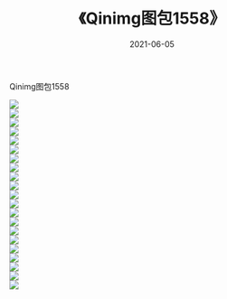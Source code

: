 ﻿---
layout: post
title:  《Qinimg图包1558》
date:   2021-06-05
img: http://imgx.orgx.ga/Qinimg图包/Qinimg图包1558/000.jpg
categories: [美女, 清纯, 唯美]
---

Qinimg图包1558

 ![](http://imgx.orgx.ga/Qinimg图包/Qinimg图包1558/001.jpg) <br>![](http://imgx.orgx.ga/Qinimg图包/Qinimg图包1558/002.jpg) <br>![](http://imgx.orgx.ga/Qinimg图包/Qinimg图包1558/003.jpg) <br>![](http://imgx.orgx.ga/Qinimg图包/Qinimg图包1558/004.jpg) <br>![](http://imgx.orgx.ga/Qinimg图包/Qinimg图包1558/005.jpg) <br>![](http://imgx.orgx.ga/Qinimg图包/Qinimg图包1558/006.jpg) <br>![](http://imgx.orgx.ga/Qinimg图包/Qinimg图包1558/007.jpg) <br>![](http://imgx.orgx.ga/Qinimg图包/Qinimg图包1558/008.jpg) <br>![](http://imgx.orgx.ga/Qinimg图包/Qinimg图包1558/009.jpg) <br>![](http://imgx.orgx.ga/Qinimg图包/Qinimg图包1558/010.jpg) <br>![](http://imgx.orgx.ga/Qinimg图包/Qinimg图包1558/011.jpg) <br>![](http://imgx.orgx.ga/Qinimg图包/Qinimg图包1558/012.jpg) <br>![](http://imgx.orgx.ga/Qinimg图包/Qinimg图包1558/013.jpg) <br>![](http://imgx.orgx.ga/Qinimg图包/Qinimg图包1558/014.jpg) <br>![](http://imgx.orgx.ga/Qinimg图包/Qinimg图包1558/015.jpg) <br>![](http://imgx.orgx.ga/Qinimg图包/Qinimg图包1558/016.jpg) <br>![](http://imgx.orgx.ga/Qinimg图包/Qinimg图包1558/017.jpg) <br>![](http://imgx.orgx.ga/Qinimg图包/Qinimg图包1558/018.jpg) <br>![](http://imgx.orgx.ga/Qinimg图包/Qinimg图包1558/019.jpg) <br>![](http://imgx.orgx.ga/Qinimg图包/Qinimg图包1558/020.jpg) <br>![](http://imgx.orgx.ga/Qinimg图包/Qinimg图包1558/021.jpg) <br>